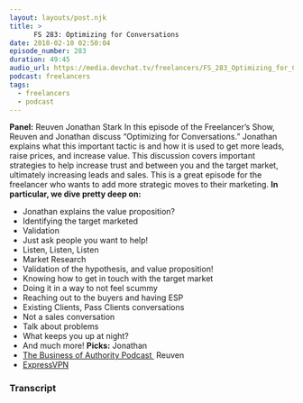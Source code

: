 ```yaml
---
layout: layouts/post.njk
title: >
      FS 283: Optimizing for Conversations
date: 2018-02-10 02:50:04
episode_number: 283
duration: 49:45
audio_url: https://media.devchat.tv/freelancers/FS_283_Optimizing_for_Conversions.mp3
podcast: freelancers
tags: 
  - freelancers
  - podcast
---
```


 **Panel:** Reuven Jonathan Stark In this episode of the Freelancer’s Show, Reuven and Jonathan discuss “Optimizing for Conversations.” Jonathan explains what this important tactic is and how it is used to get more leads, raise prices, and increase value. This discussion covers important strategies to help increase trust and between you and the target market, ultimately increasing leads and sales. This is a great episode for the freelancer who wants to add more strategic moves to their marketing. **In particular, we dive pretty deep on:&nbsp;**
- Jonathan explains the value proposition?
- Identifying the target marketed
- Validation
- Just ask people you want to help!
- Listen, Listen, Listen
- Market Research
- Validation of the hypothesis, and value proposition!
- Knowing how to get in touch with the target market
- Doing it in a way to not feel scummy
- Reaching out to the buyers and having ESP
- Existing Clients, Pass Clients conversations
- Not a sales conversation
- Talk about problems
- What keeps you up at night?
- And much more!
**Picks:** Jonathan
- [The Business of Authority Podcast&nbsp;](https://itunes.apple.com/us/podcast/the-business-of-authority/id1332689389?mt=2)
Reuven
- [ExpressVPN](https://www.expressvpn.com)


### Transcript


